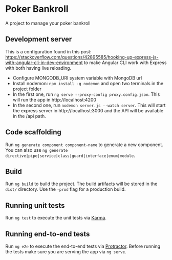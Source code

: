 # Poker Bankroll

A project to manage your poker bankroll

## Development server

This is a configuration found in this post: https://stackoverflow.com/questions/42895585/hooking-up-express-js-with-angular-cli-in-dev-environment to make Angular CLI work with Express with both having live reloading.

* Configure MONGODB_URI system variable with MongoDB url
* Install nodemon: `npm install -g nodemon` and open two terminals in the project folder 
* In the first one, run `ng serve --proxy-config proxy.config.json`. This will run the app in http://localhost:4200
* In the second one, run `nodemon server.js --watch server`. This will start the express server in http://localhost:3000 and the API will be available in the /api path.

## Code scaffolding

Run `ng generate component component-name` to generate a new component. You can also use `ng generate directive|pipe|service|class|guard|interface|enum|module`.

## Build

Run `ng build` to build the project. The build artifacts will be stored in the `dist/` directory. Use the `-prod` flag for a production build.

## Running unit tests

Run `ng test` to execute the unit tests via [Karma](https://karma-runner.github.io).

## Running end-to-end tests

Run `ng e2e` to execute the end-to-end tests via [Protractor](http://www.protractortest.org/).
Before running the tests make sure you are serving the app via `ng serve`.
